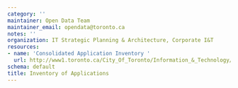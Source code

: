 ```yaml
---
category: ''
maintainer: Open Data Team
maintainer_email: opendata@toronto.ca
notes: ''
organization: IT Strategic Planning & Architecture, Corporate I&T
resources:
- name: 'Consolidated Application Inventory '
  url: http://www1.toronto.ca/City_Of_Toronto/Information_&_Technology/Open_Data/Data_Sets/Assets/Files/applicationInventoryFinal20120507.xlsx
schema: default
title: Inventory of Applications
---
```

